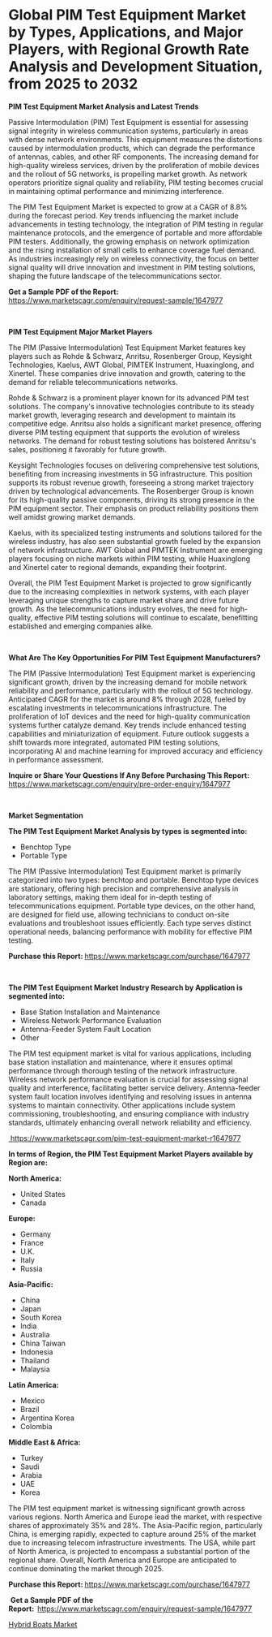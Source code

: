 <p><h1>Global PIM Test Equipment Market by Types, Applications, and Major Players, with Regional Growth Rate Analysis and Development Situation, from 2025 to 2032</h1></p><p><strong>PIM Test Equipment Market Analysis and Latest Trends</strong></p>
<p><p>Passive Intermodulation (PIM) Test Equipment is essential for assessing signal integrity in wireless communication systems, particularly in areas with dense network environments. This equipment measures the distortions caused by intermodulation products, which can degrade the performance of antennas, cables, and other RF components. The increasing demand for high-quality wireless services, driven by the proliferation of mobile devices and the rollout of 5G networks, is propelling market growth. As network operators prioritize signal quality and reliability, PIM testing becomes crucial in maintaining optimal performance and minimizing interference.</p><p>The PIM Test Equipment Market is expected to grow at a CAGR of 8.8% during the forecast period. Key trends influencing the market include advancements in testing technology, the integration of PIM testing in regular maintenance protocols, and the emergence of portable and more affordable PIM testers. Additionally, the growing emphasis on network optimization and the rising installation of small cells to enhance coverage fuel demand. As industries increasingly rely on wireless connectivity, the focus on better signal quality will drive innovation and investment in PIM testing solutions, shaping the future landscape of the telecommunications sector.</p></p>
<p><strong>Get a Sample PDF of the Report:&nbsp;</strong> <a href="https://www.marketscagr.com/enquiry/request-sample/1647977?utm_campaign=2623&utm_medium=2&utm_source=Github&utm_content=ia&utm_term=22022025&utm_id=pim-test-equipment">https://www.marketscagr.com/enquiry/request-sample/1647977</a></p>
<p>&nbsp;</p>
<p><strong>PIM Test Equipment Major Market Players</strong></p>
<p><p>The PIM (Passive Intermodulation) Test Equipment Market features key players such as Rohde & Schwarz, Anritsu, Rosenberger Group, Keysight Technologies, Kaelus, AWT Global, PIMTEK Instrument, Huaxinglong, and Xinertel. These companies drive innovation and growth, catering to the demand for reliable telecommunications networks.</p><p>Rohde & Schwarz is a prominent player known for its advanced PIM test solutions. The company's innovative technologies contribute to its steady market growth, leveraging research and development to maintain its competitive edge. Anritsu also holds a significant market presence, offering diverse PIM testing equipment that supports the evolution of wireless networks. The demand for robust testing solutions has bolstered Anritsu's sales, positioning it favorably for future growth.</p><p>Keysight Technologies focuses on delivering comprehensive test solutions, benefiting from increasing investments in 5G infrastructure. This position supports its robust revenue growth, foreseeing a strong market trajectory driven by technological advancements. The Rosenberger Group is known for its high-quality passive components, driving its strong presence in the PIM equipment sector. Their emphasis on product reliability positions them well amidst growing market demands.</p><p>Kaelus, with its specialized testing instruments and solutions tailored for the wireless industry, has also seen substantial growth fueled by the expansion of network infrastructure. AWT Global and PIMTEK Instrument are emerging players focusing on niche markets within PIM testing, while Huaxinglong and Xinertel cater to regional demands, expanding their footprint.</p><p>Overall, the PIM Test Equipment Market is projected to grow significantly due to the increasing complexities in network systems, with each player leveraging unique strengths to capture market share and drive future growth. As the telecommunications industry evolves, the need for high-quality, effective PIM testing solutions will continue to escalate, benefitting established and emerging companies alike.</p></p>
<p>&nbsp;</p>
<p><strong>What Are The Key Opportunities For PIM Test Equipment Manufacturers?</strong></p>
<p><p>The PIM (Passive Intermodulation) Test Equipment market is experiencing significant growth, driven by the increasing demand for mobile network reliability and performance, particularly with the rollout of 5G technology. Anticipated CAGR for the market is around 8% through 2028, fueled by escalating investments in telecommunications infrastructure. The proliferation of IoT devices and the need for high-quality communication systems further catalyze demand. Key trends include enhanced testing capabilities and miniaturization of equipment. Future outlook suggests a shift towards more integrated, automated PIM testing solutions, incorporating AI and machine learning for improved accuracy and efficiency in performance assessment.</p></p>
<p><strong>Inquire or Share Your Questions If Any Before Purchasing This Report:</strong> <a href="https://www.marketscagr.com/enquiry/pre-order-enquiry/1647977?utm_campaign=2623&utm_medium=2&utm_source=Github&utm_content=ia&utm_term=22022025&utm_id=pim-test-equipment">https://www.marketscagr.com/enquiry/pre-order-enquiry/1647977</a></p>
<p>&nbsp;</p>
<p><strong>Market Segmentation</strong></p>
<p><strong>The PIM Test Equipment Market Analysis by types is segmented into:</strong></p>
<p><ul><li>Benchtop Type</li><li>Portable Type</li></ul></p>
<p><p>The PIM (Passive Intermodulation) Test Equipment market is primarily categorized into two types: benchtop and portable. Benchtop type devices are stationary, offering high precision and comprehensive analysis in laboratory settings, making them ideal for in-depth testing of telecommunications equipment. Portable type devices, on the other hand, are designed for field use, allowing technicians to conduct on-site evaluations and troubleshoot issues efficiently. Each type serves distinct operational needs, balancing performance with mobility for effective PIM testing.</p></p>
<p><strong>Purchase this Report:&nbsp;</strong><a href="https://www.marketscagr.com/purchase/1647977?utm_campaign=2623&utm_medium=2&utm_source=Github&utm_content=ia&utm_term=22022025&utm_id=pim-test-equipment">https://www.marketscagr.com/purchase/1647977</a></p>
<p>&nbsp;</p>
<p><strong>The PIM Test Equipment Market Industry Research by Application is segmented into:</strong></p>
<p><ul><li>Base Station Installation and Maintenance</li><li>Wireless Network Performance Evaluation</li><li>Antenna-Feeder System Fault Location</li><li>Other</li></ul></p>
<p><p>The PIM test equipment market is vital for various applications, including base station installation and maintenance, where it ensures optimal performance through thorough testing of the network infrastructure. Wireless network performance evaluation is crucial for assessing signal quality and interference, facilitating better service delivery. Antenna-feeder system fault location involves identifying and resolving issues in antenna systems to maintain connectivity. Other applications include system commissioning, troubleshooting, and ensuring compliance with industry standards, ultimately enhancing overall network reliability and efficiency.</p></p>
<p><a href="https://www.marketscagr.com/pim-test-equipment-market-r1647977?utm_campaign=2623&utm_medium=2&utm_source=Github&utm_content=ia&utm_term=22022025&utm_id=pim-test-equipment">&nbsp;https://www.marketscagr.com/pim-test-equipment-market-r1647977</a></p>
<p><strong>In terms of Region, the PIM Test Equipment Market Players available by Region are:</strong></p>
<p>
    <p> <strong> North America: </strong>
        <ul>
            <li>United States</li>
            <li>Canada</li>
        </ul>
        </p> 
    <p> <strong> Europe: </strong>
        <ul>
            <li>Germany</li>
            <li>France</li>
            <li>U.K.</li>
            <li>Italy</li>
            <li>Russia</li>
        </ul>
        </p> 
    <p> <strong> Asia-Pacific: </strong>
        <ul>
            <li>China</li>
            <li>Japan</li>
            <li>South Korea</li>
            <li>India</li>
            <li>Australia</li>
            <li>China Taiwan</li>
            <li>Indonesia</li>
            <li>Thailand</li>
            <li>Malaysia</li>
        </ul>
        </p> 
    <p> <strong> Latin America: </strong>
        <ul>
            <li>Mexico</li>
            <li>Brazil</li>
            <li>Argentina Korea</li>
            <li>Colombia</li>
        </ul>
        </p> 
    <p> <strong> Middle East & Africa: </strong>
        <ul>
            <li>Turkey</li>
            <li>Saudi</li>
            <li>Arabia</li>
            <li>UAE</li>
            <li>Korea</li>
        </ul>
    </p>
    </p>
<p><p>The PIM test equipment market is witnessing significant growth across various regions. North America and Europe lead the market, with respective shares of approximately 35% and 28%. The Asia-Pacific region, particularly China, is emerging rapidly, expected to capture around 25% of the market due to increasing telecom infrastructure investments. The USA, while part of North America, is projected to encompass a substantial portion of the regional share. Overall, North America and Europe are anticipated to continue dominating the market through 2025.</p></p>
<p><strong>Purchase this Report: </strong><a href="https://www.marketscagr.com/purchase/1647977?utm_campaign=2623&utm_medium=2&utm_source=Github&utm_content=ia&utm_term=22022025&utm_id=pim-test-equipment">https://www.marketscagr.com/purchase/1647977</a></p>
<p>&nbsp;<strong>Get a Sample PDF of the Report:&nbsp;&nbsp;</strong><a href="https://www.marketscagr.com/enquiry/request-sample/1647977?utm_campaign=2623&utm_medium=2&utm_source=Github&utm_content=ia&utm_term=22022025&utm_id=pim-test-equipment">https://www.marketscagr.com/enquiry/request-sample/1647977</a></p>
<p><strong></strong></p>
<p><p><a href="https://github.com/aiexisaliwan/Market-Research-Report-List-1/blob/main/hybrid-boats-market.md?utm_campaign=2623&utm_medium=2&utm_source=Github&utm_content=ia&utm_term=22022025&utm_id=pim-test-equipment">Hybrid Boats Market</a></p></p>